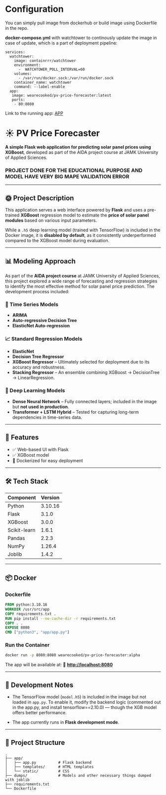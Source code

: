 # Configuration

You can simply pull image from dockerhub or build image using Dockerfile in the repo.

**docker-compose.yml** with watchtower to continously update the image in case of update, which is a part of deployment pipeline: 
```
services:
  watchtower:
    image: containrrr/watchtower
    environment:
      -  WATCHTOWER_POLL_INTERVAL=60
    volumes:
      - /var/run/docker.sock:/var/run/docker.sock
    container_name: watchtower
    command: --label-enable
  app:
   image: wearecooked/pv-price-forecaster:latest
   ports:
    - 80:8080
```
Link to the running app: [APP](http://vm5427.kaj.pouta.csc.fi/)
# ☀️ PV Price Forecaster

**A simple Flask web application for predicting solar panel prices using XGBoost**, developed as part of the AIDA project course at JAMK University of Applied Sciences.

### **PROJECT DONE FOR THE EDUCATIONAL PURPOSE AND MODEL HAVE VERY BIG MAPE VALIDATION ERROR**

---

## 🌞 Project Description

This application serves a web interface powered by **Flask** and uses a pre-trained **XGBoost** regression model to estimate the **price of solar panel modules** based on various input parameters.

While a `.h5` deep learning model (trained with TensorFlow) is included in the Docker image, it is **disabled by default**, as it consistently underperformed compared to the XGBoost model during evaluation.

---

## 📊 Modeling Approach

As part of the **AIDA project course** at JAMK University of Applied Sciences, this project explored a wide range of forecasting and regression strategies to identify the most effective method for solar panel price prediction. The development process included:

### 🔁 Time Series Models

* **ARIMA**
* **Auto-regressive Decision Tree**
* **ElasticNet Auto-regression**

### 📈 Standard Regression Models

* **ElasticNet**
* **Decision Tree Regressor**
* **XGBoost Regressor** – Ultimately selected for deployment due to its accuracy and robustness.
* **Stacking Regressor** – An ensemble combining XGBoost → DecisionTree → LinearRegression.

### 🧠 Deep Learning Models

* **Dense Neural Network** – Fully connected layers; included in the image but **not used in production**.
* **Transformer + LSTM Hybrid** – Tested for capturing long-term dependencies in time-series data.

---

## 🧠 Features

* ✅ Web-based UI with Flask
* ✅ XGBoost model
* 🐳 Dockerized for easy deployment

---

## 🛠 Tech Stack

| Component    | Version |
| ------------ | ------- |
| Python       | 3.10.16 |
| Flask        | 3.1.0   |
| XGBoost      | 3.0.0   |
| Scikit-learn | 1.6.1   |
| Pandas       | 2.2.3   |
| NumPy        | 1.26.4  |
| Joblib       | 1.4.2   |

---

## 📦 Docker

### Dockerfile

```dockerfile
FROM python:3.10.16
WORKDIR /usr/src/app
COPY requirements.txt .
RUN pip install --no-cache-dir -r requirements.txt
COPY . .
EXPOSE 8080
CMD ["python3", "app/app.py"]
```

### Run the Container

```bash
docker run -p 8080:8080 wearecooked/pv-price-forecaster:alpha
```

The app will be available at:
📍 **[http://localhost:8080](http://localhost:8080)**

---

## 🧪 Development Notes

* The TensorFlow model (`model.h5`) is included in the image but not loaded in `app.py`.
  To enable it, modify the backend logic (commented out in the app.py, and install tensorflow==2.10.0) — though the XGB model offers better performance.

* The app currently runs in **Flask development mode**.

---

## 📁 Project Structure

```
.
├── app/
│   ├── app.py          # Flask backend
│   ├── templates/      # HTML templates
│   └── static/         # CSS
├── dumps/              # Models and other necessary things dumped with joblib
├── requirements.txt
└── Dockerfile
```

